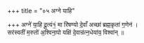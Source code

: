 +++
title = "०५ अग्ने याहि"

+++
अग्ने॑ या॒हि दू॒त्यं१॒॑ मा रि॑षण्यो दे॒वाँ अच्छा॑ ब्रह्म॒कृता॑ ग॒णेन॑ ।  
सर॑स्वतीं म॒रुतो॑ अ॒श्विना॒पो यक्षि॑ दे॒वान्र॑त्न॒धेया॑य॒ विश्वा॑न् ॥